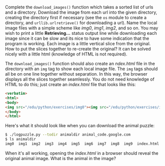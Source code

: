 Complete the `download_images()` function which takes a sorted list of urls and a directory. Download the image from each url into the given directory, creating the directory first if necessary (see the `os` module to create a directory, and `urllib.urlretrieve()` for downloading a url). Name the local image files with a simple scheme like *img0*, *img1*, *img2*, and so on. You may wish to print a little **Retrieving...** status output line while downloading each image since it can be slow and its nice to have some indication that the program is working. Each image is a little vertical slice from the original. How to put the slices together to re-create the original? It can be solved nicely with a little html (knowledge of HTML is not required).

The `download_images()` function should also create an *ndex.html* file in the directory with an `img` tag to show each local image file. The `img` tags should all be on one line together without separation. In this way, the browser displays all the slices together seamlessly. You do not need knowledge of HTML to do this; just create an *index.html* file that looks like this:

```html
<verbatim>
<html>
<body>
<img src="/edu/python/exercises/img0"><img src="/edu/python/exercises/img1"><img src="/edu/python/exercises/img2">...
</body>
</html>
```

Here's what it should look like when you can download the animal puzzle:

```bash
$ ./logpuzzle.py --todir animaldir animal_code.google.com
$ ls animaldir
img0  img1  img2  img3  img4  img5  img6  img7  img8  img9  index.html
```
When it's all working, opening the *index.html* in a browser should reveal the original animal image. What is the animal in the image?

